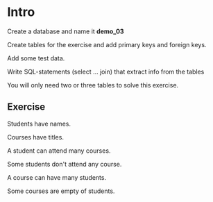 # Intro

Create a database and name it **demo_03**

Create tables for the exercise and add primary keys and foreign keys. 

Add some test data. 

Write SQL-statements (select ... join) that extract info from the tables

You will only need two or three tables to solve this exercise.

## Exercise

Students have names. 

Courses have titles.

A student can attend many courses. 

Some students don't attend any course.

A course can have many students.

Some courses are empty of students.